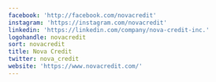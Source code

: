 ```yaml
---
facebook: 'http://facebook.com/novacredit'
instagram: 'https://instagram.com/novacredit'
linkedin: 'https://linkedin.com/company/nova-credit-inc.'
logohandle: novacredit
sort: novacredit
title: Nova Credit
twitter: nova_credit
website: 'https://www.novacredit.com/'
---
```

